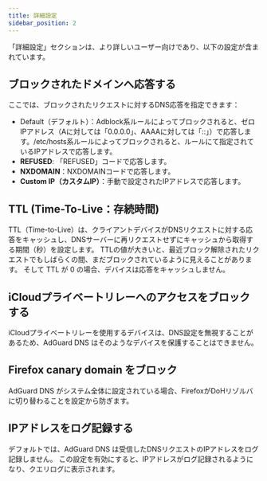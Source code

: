 ```yaml
---
title: 詳細設定
sidebar_position: 2
---
```


「詳細設定」セクションは、より詳しいユーザー向けであり、以下の設定が含まれています。

## ブロックされたドメインへ応答する

ここでは、ブロックされたリクエストに対するDNS応答を指定できます：

- Default（デフォルト）：Adblock系ルールによってブロックされると、ゼロIPアドレス（Aに対しては「0.0.0.0」、AAAAに対しては「::」）で応答します。/etc/hosts系ルールによってブロックされると、ルールにて指定されているIPアドレスで応答します。
- **REFUSED**: 「REFUSED」コードで応答します。
- **NXDOMAIN**：NXDOMAINコードで応答します。
- **Custom IP（カスタムIP）**：手動で設定されたIPアドレスで応答します。

## TTL (Time-To-Live：存続時間)

TTL（Time-to-Live）は、クライアントデバイスがDNSリクエストに対する応答をキャッシュし、DNSサーバーに再リクエストせずにキャッシュから取得する期間（秒）を設定します。 TTLの値が大きいと、最近ブロック解除されたリクエストでもしばらくの間、まだブロックされているように見えることがあります。 そして TTL が 0 の場合、デバイスは応答をキャッシュしません。

## iCloudプライベートリレーへのアクセスをブロックする

iCloudプライベートリレーを使用するデバイスは、DNS設定を無視することがあるため、AdGuard DNS はそのようなデバイスを保護することはできません。

## Firefox canary domain をブロック

AdGuard DNS がシステム全体に設定されている場合、FirefoxがDoHリゾルバに切り替わることを設定から防ぎます。

## IPアドレスをログ記録する

デフォルトでは、AdGuard DNS は受信したDNSリクエストのIPアドレスをログ記録しません。 この設定を有効にすると、IPアドレスがログ記録されるようになり、クエリログに表示されます。

